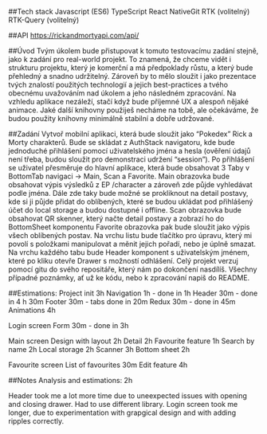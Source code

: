 ##Tech stack
Javascript (ES6)
TypeScript
React NativeGit
RTK (volitelný)
RTK-Query (volitelný)

##API
https://rickandmortyapi.com/api/

##Úvod
Tvým úkolem bude přistupovat k tomuto testovacímu zadání stejně, jako k zadání pro real-world projekt. To znamená, že chceme vidět i strukturu projektu, který je komerční a má předpoklady růstu, a který bude přehledný a snadno udržitelný.
Zároveň by to mělo sloužit i jako prezentace tvých znalostí použitých technologií a jejich best-practices a tvého obecnému uvažováním nad úkolem a jeho následném zpracování.
Na vzhledu aplikace nezáleží, stačí když bude příjemné UX a alespoň nějaké animace. Jaké další knihovny použiješ necháme na tobě, ale očekáváme, že budou použity knihovny minimálně stabilní a dobře udržované.

##Zadání
Vytvoř mobilní aplikaci, která bude sloužit jako “Pokedex” Rick a Morty charakterů.
Bude se skládat z AuthStack navigatoru, kde bude jednoduché přihlášení pomocí uživatelského jména a hesla (ověření údajů není třeba, budou sloužit pro demonstraci udržení “session”).
Po přihlášení se uživatel přesměruje do hlavní aplikace, která bude obsahovat 3 Taby v BottomTab navigaci -> Main, Scan a Favorite.
Main obrazovka bude obsahovat výpis výsledků z EP /character a zároveň zde půjde vyhledávat podle jména. Dále zde taky bude možné se prokliknout na detail postavy, kde si ji půjde přidat do oblíbených, které se budou ukládat pod přihlášený účet do local storage a budou dostupné i offline.
Scan obrazovka bude obsahovat QR skenner, který načte detail postavy a zobrazí ho do BottomSheet komponentu
Favorite obrazovka pak bude sloužit jako výpis všech oblíbených postav. Na vrchu listu bude tlačítko pro úpravu, který mi povolí s položkami manipulovat a měnit jejich pořadí, nebo je úplně smazat.
Na vrchu každého tabu bude Header komponent s uživatelským jménem, které po kliku otevře Drawer s možností odhlášení.
Celý projekt verzuj pomocí gitu do svého repositáře, který nám po dokončení nasdílíš. Všechny případné poznámky, ať už ke kódu, nebo k zpracování napiš do README.

##Estimations:
Project init 3h
Navigation 1h - done in 1h
Header 30m - done in 4 h 30m
Footer 30m - tabs done in 20m
Redux 30m - done in 45m
Animations 4h

Login screen
Form 30m - done in 3h

Main screen
Design with layout 2h
Detail 2h
Favourite feature 1h
Search by name 2h
Local storage 2h
Scanner 3h
Bottom sheet 2h

Favourite screen
List of favourites 30m
Edit feature 4h

##Notes
Analysis and estimations: 2h

Header took me a lot more time due to uneexpected issues with opening and closing drawer. Had to use different library.
Login screen took me longer, due to experimentation with grapgical design and with adding ripples correctly.
